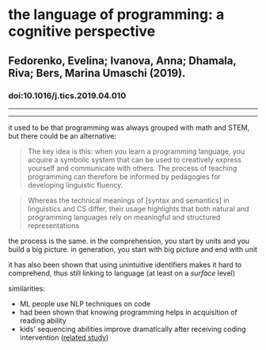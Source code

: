 # the language of programming: a cognitive perspective

## Fedorenko, Evelina; Ivanova, Anna; Dhamala, Riva; Bers, Marina Umaschi  (2019). 

### doi:10.1016/j.tics.2019.04.010

---

---

it used to be that programming was always grouped with math and STEM, but there could be an alternative:

> The key idea is this: when you learn a programming language, you acquire a symbolic system that can be used to creatively express yourself and communicate with others. The process of teaching programming can therefore be informed by pedagogies for developing linguistic fluency.

> Whereas the technical meanings of [syntax and semantics] in linguistics and CS differ, their usage highlights that both natural and programming languages rely on meaningful and structured representations

the process is the same. in the comprehension, you start by units and you build a big picture. in generation, you start with big picture and end with unit

it has also been shown that using unintuitive identifiers makes it hard to comprehend, thus still linking to language (at least on a *surface* level)

similarities:

- ML people use NLP techniques on code
- had been shown that knowing programming helps in acquisition of reading ability
- kids' sequencing abilities improve dramatically after receiving coding intervention ([related study](https://link.springer.com/article/10.1007%2Fs40692-019-00147-3))